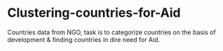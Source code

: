 # Clustering-countries-for-Aid
Countries data from NGO, task is to categorize countries on the basis of development &amp; finding countries in dire need for Aid.
